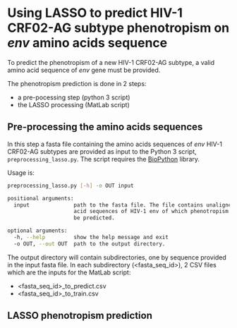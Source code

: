 # Using LASSO to predict HIV-1 CRF02-AG subtype phenotropism on *env* amino acids sequence

To predict the phenotropism of a new HIV-1 CRF02-AG subtype, a valid amino acid sequence of *env* gene must be provided.

The phenotropism prediction is done in 2 steps:
- a pre-pocessing step (python 3 script)
- the LASSO processing (MatLab script)

## Pre-processing the amino acids sequences

In this step a fasta file containing the amino acids sequences of *env* HIV-1 CRF02-AG subtypes are provided as input to the Python 3 script, `preprocessing_lasso.py`. The script requires the [BioPython](https://biopython.org/) library.

Usage is:

```bash
preprocessing_lasso.py [-h] -o OUT input

positional arguments:
  input              path to the fasta file. The file contains unaligned amino
                     acid sequences of HIV-1 env of which phenotropism have to
                     be predicted.

optional arguments:
  -h, --help         show the help message and exit
  -o OUT, --out OUT  path to the output directory.

```
The output directory will contain subdirectories, one by sequence provided in the input fasta file. In each subdirectory (<fasta_seq_id>), 2 CSV files which are the inputs for the MatLab script:
 - <fasta_seq_id>_to_predict.csv
 - <fasta_seq_id>_to_train.csv
 
 ## LASSO phenotropism prediction
